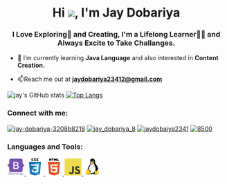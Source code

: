 <h1 align="center">Hi <img src="https://github.com/TheDudeThatCode/TheDudeThatCode/blob/master/Assets/Hi.gif" width="29px">,  I'm Jay Dobariya</h1>
<h3 align="center">I Love Exploring🚀 and Creating, I'm a Lifelong Learner👨‍💻 and Always Excite to Take Challanges.</h3>

- 🌱 I’m currently learning **Java Language** and also interested in **Content Creation.**

- 📫Reach me out at **jaydobariya23412@gmail.com**

![jay's GitHub stats](https://github-readme-stats.vercel.app/api?username=jaydobariya8&show_icons=true&theme=tokyonight)
[![Top Langs](https://github-readme-stats.vercel.app/api/top-langs/?username=jaydobariya8&layout=compact)](https://github.com/anuraghazra/github-readme-stats)

<h3 align="left">Connect with me:</h3>
<p align="left">
<a href="https://linkedin.com/in/jay-dobariya-3208b8218" target="blank"><img align="center" src="https://raw.githubusercontent.com/rahuldkjain/github-profile-readme-generator/master/src/images/icons/Social/linked-in-alt.svg" alt="jay-dobariya-3208b8218" height="30" width="40" /></a>
<a href="https://instagram.com/jay_dobariya_8" target="blank"><img align="center" src="https://raw.githubusercontent.com/rahuldkjain/github-profile-readme-generator/master/src/images/icons/Social/instagram.svg" alt="jay_dobariya_8" height="30" width="40" /></a>
<a href="https://www.hackerrank.com/jaydobariya2341" target="blank"><img align="center" src="https://raw.githubusercontent.com/rahuldkjain/github-profile-readme-generator/master/src/images/icons/Social/hackerrank.svg" alt="jaydobaiya2341" height="30" width="40" /></a>
<a href="discordapp.com/users/#8500" target="blank"><img align="center" src="https://raw.githubusercontent.com/rahuldkjain/github-profile-readme-generator/master/src/images/icons/Social/discord.svg" alt="8500" height="30" width="40" /></a></p>

<h3 align="left">Languages and Tools:</h3>
<p align="left"> <a href="https://getbootstrap.com" target="_blank" rel="noreferrer"> <img src="https://raw.githubusercontent.com/devicons/devicon/master/icons/bootstrap/bootstrap-plain-wordmark.svg" alt="bootstrap" width="40" height="40"/> </a> <a href="https://www.w3schools.com/css/" target="_blank" rel="noreferrer"> <img src="https://raw.githubusercontent.com/devicons/devicon/master/icons/css3/css3-original-wordmark.svg" alt="css3" width="40" height="40"/> </a> <a href="https://www.w3.org/html/" target="_blank" rel="noreferrer"> <img src="https://raw.githubusercontent.com/devicons/devicon/master/icons/html5/html5-original-wordmark.svg" alt="html5" width="40" height="40"/> </a> <a href="https://developer.mozilla.org/en-US/docs/Web/JavaScript" target="_blank" rel="noreferrer"> <img src="https://raw.githubusercontent.com/devicons/devicon/master/icons/javascript/javascript-original.svg" alt="javascript" width="40" height="40"/> </a> <a href="https://www.linux.org/" target="_blank" rel="noreferrer"> <img src="https://raw.githubusercontent.com/devicons/devicon/master/icons/linux/linux-original.svg" alt="linux" width="40" height="40"/> </a> </p>

